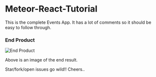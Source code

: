 # Meteor-React-Tutorial

This is the complete Events App. It has a lot of comments so it should be easy to follow through. 

### End Product

![End Product](https://raw.githubusercontent.com/joykare/meteor-react-events/51d7371d951ce5d2e23968f971ebe52aff6c2734/CompleteApp.png)

Above is an image of the end result.

Star/fork/open issues go wild!! Cheers..
